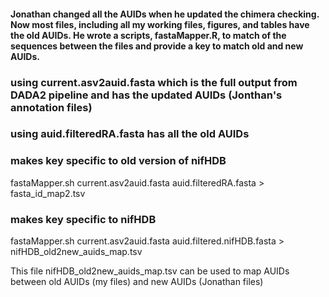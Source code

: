 #### Jonathan changed all the AUIDs when he updated the chimera checking. Now most files, including all my working files, figures, and tables have the old AUIDs. He wrote a scripts, fastaMapper.R, to match of the sequences between the files and provide a key to match old and new AUIDs.

### using current.asv2auid.fasta which is the full output from DADA2 pipeline and has the updated AUIDs (Jonthan's annotation files)

### using auid.filteredRA.fasta has all the old AUIDs

### makes key specific to old version of nifHDB
fastaMapper.sh current.asv2auid.fasta auid.filteredRA.fasta > fasta_id_map2.tsv

### makes key specific to nifHDB
fastaMapper.sh current.asv2auid.fasta auid.filtered.nifHDB.fasta > nifHDB_old2new_auids_map.tsv

This file nifHDB_old2new_auids_map.tsv can be used to map AUIDs between old AUIDs (my files) and new AUIDs (Jonathan files)